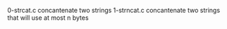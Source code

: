 0-strcat.c
concantenate two strings
1-strncat.c
concantenate two strings that will use at most n bytes
